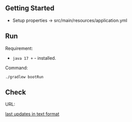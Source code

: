 ## Getting Started
- Setup properties  ->  src/main/resources/application.yml

## Run 

Requirement:  
- `java 17 +` - installed.

Command:
```shell
./gradlew bootRun
```
## Check
URL:

[last updates in text format](localhost:8800/kombus/vehicles.text)
